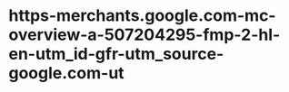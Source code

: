 # https-merchants.google.com-mc-overview-a-507204295-fmp-2-hl-en-utm_id-gfr-utm_source-google.com-ut